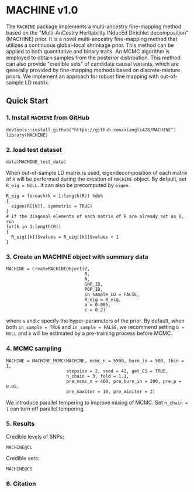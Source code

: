 # MACHINE v1.0

The `MACHINE` package implements a multi-ancestry fine-mapping method based on 
the "Multi-AnCestry Heritability INducEd Dirichlet decomposition" (MACHINE) prior.
It is a novel multi-ancestry fine-mapping method that utilizes a continuous 
global-local shrinkage prior.
This method can be applied to both quantitative and binary traits.
An MCMC algorithm is employed to obtain samples from the posterior 
distribution.
This method can also provide "credible sets" of candidate
causal variants, which are generally provided by fine-mapping methods
based on discrete-mixture priors.
We implement an approach for robust fine mapping with out-of-sample LD matrix.

## Quick Start

### 1. Install `MACHINE` from GitHub
```
devtools::install_github("https://github.com/xiangli428/MACHINE")
library(MACHINE)
```

### 2. load test dataset
```
data(MACHINE_test_data)
```
When out-of-sample LD matrix is used, eigendecomposition of each matrix of `R` 
will be performed during the creation of `MACHINE` object. By default, set 
`R_eig = NULL`. It can also be precomputed by `eigen`.
```
R_eig = foreach(k = 1:length(R)) %do%
{
  eigen(R[[k]], symmetric = TRUE)
}
# If the diagonal elements of each matrix of R are already set as 0, run
for(k in 1:length(R))
{
  R_eig[[k]]$values = R_eig[[k]]$values + 1
}
```

### 3. Create an MACHINE object with summary data

```
MACHINE = CreateMACHINEObject(Z,
                              R,
                              N,
                              SNP_ID,
                              POP_ID,
                              in_sample_LD = FALSE,
                              R_eig = R_eig,
                              a = 0.005,
                              c = 0.2)
```
where `a` and `c` specify the hyper-parameters of the prior.
By default, when both `in_sample = TRUE` and `in_sample = FALSE`, we 
recommend setting `b = NULL` and `b` will be estimated by a pre-training 
process before MCMC. 

### 4. MCMC sampling

```
MACHINE = MACHINE_MCMC(MACHINE, mcmc_n = 5500, burn_in = 500, thin = 1, 
                       stepsize = 2, seed = 42, get_CS = TRUE, 
                       n_chain = 3, fold = 1.1,
                       pre_mcmc_n = 400, pre_burn_in = 200, pre_p = 0.05,
                       pre_maxiter = 10, pre_miniter = 2)
```
We introduce parallel tempering to improve mixing of MCMC. Set
`n_chain = 1` can turn off parallel tempering.

### 5. Results

Credible levels of SNPs:
```
MACHINE@CL
```
Credible sets:
```
MACHINE@CS
```

### 6. Citation